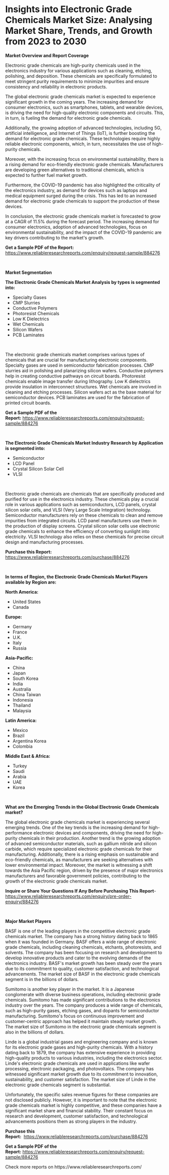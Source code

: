 <p><h1>Insights into Electronic Grade Chemicals Market Size: Analysing Market Share, Trends, and Growth from 2023 to 2030</h1></p><p><strong>Market Overview and Report Coverage</strong></p>
<p><p>Electronic grade chemicals are high-purity chemicals used in the electronics industry for various applications such as cleaning, etching, polishing, and deposition. These chemicals are specifically formulated to meet stringent purity requirements to minimize impurities and ensure consistency and reliability in electronic products.</p><p>The global electronic grade chemicals market is expected to experience significant growth in the coming years. The increasing demand for consumer electronics, such as smartphones, tablets, and wearable devices, is driving the need for high-quality electronic components and circuits. This, in turn, is fueling the demand for electronic grade chemicals.</p><p>Additionally, the growing adoption of advanced technologies, including 5G, artificial intelligence, and Internet of Things (IoT), is further boosting the demand for electronic grade chemicals. These technologies require highly reliable electronic components, which, in turn, necessitates the use of high-purity chemicals.</p><p>Moreover, with the increasing focus on environmental sustainability, there is a rising demand for eco-friendly electronic grade chemicals. Manufacturers are developing green alternatives to traditional chemicals, which is expected to further fuel market growth.</p><p>Furthermore, the COVID-19 pandemic has also highlighted the criticality of the electronics industry, as demand for devices such as laptops and medical equipment surged during the crisis. This has led to an increased demand for electronic grade chemicals to support the production of these devices.</p><p>In conclusion, the electronic grade chemicals market is forecasted to grow at a CAGR of 11.5% during the forecast period. The increasing demand for consumer electronics, adoption of advanced technologies, focus on environmental sustainability, and the impact of the COVID-19 pandemic are key drivers contributing to the market's growth.</p></p>
<p><strong>Get a Sample PDF of the Report:</strong> <a href="https://www.reliableresearchreports.com/enquiry/request-sample/884276">https://www.reliableresearchreports.com/enquiry/request-sample/884276</a></p>
<p>&nbsp;</p>
<p><strong>Market Segmentation</strong></p>
<p><strong>The Electronic Grade Chemicals Market Analysis by types is segmented into:</strong></p>
<p><ul><li>Specialty Gases</li><li>CMP Slurries</li><li>Conductive Polymers</li><li>Photoresist Chemicals</li><li>Low K Dielectrics</li><li>Wet Chemicals</li><li>Silicon Wafers</li><li>PCB Laminates</li></ul></p>
<p>&nbsp;</p>
<p><p>The electronic grade chemicals market comprises various types of chemicals that are crucial for manufacturing electronic components. Specialty gases are used in semiconductor fabrication processes. CMP slurries aid in polishing and planarizing silicon wafers. Conductive polymers help in creating conductive pathways on circuit boards. Photoresist chemicals enable image transfer during lithography. Low K dielectrics provide insulation in interconnect structures. Wet chemicals are involved in cleaning and etching processes. Silicon wafers act as the base material for semiconductor devices. PCB laminates are used for the fabrication of printed circuit boards.</p></p>
<p><strong>Get a Sample PDF of the Report:</strong>&nbsp;<a href="https://www.reliableresearchreports.com/enquiry/request-sample/884276">https://www.reliableresearchreports.com/enquiry/request-sample/884276</a></p>
<p>&nbsp;</p>
<p><strong>The Electronic Grade Chemicals Market Industry Research by Application is segmented into:</strong></p>
<p><ul><li>Semiconductor</li><li>LCD Panel</li><li>Crystal Silicon Solar Cell</li><li>VLSI</li></ul></p>
<p>&nbsp;</p>
<p><p>Electronic grade chemicals are chemicals that are specifically produced and purified for use in the electronics industry. These chemicals play a crucial role in various applications such as semiconductors, LCD panels, crystal silicon solar cells, and VLSI (Very Large Scale Integration) technology. Semiconductor manufacturers rely on these chemicals to clean and remove impurities from integrated circuits. LCD panel manufacturers use them in the production of display screens. Crystal silicon solar cells use electronic grade chemicals to enhance the efficiency of converting sunlight into electricity. VLSI technology also relies on these chemicals for precise circuit design and manufacturing processes.</p></p>
<p><strong>Purchase this Report:</strong>&nbsp; <a href="https://www.reliableresearchreports.com/purchase/884276">https://www.reliableresearchreports.com/purchase/884276</a></p>
<p>&nbsp;</p>
<p><strong>In terms of Region, the Electronic Grade Chemicals Market Players available by Region are:</strong></p>
<p>
    <p> <strong> North America: </strong>
        <ul>
            <li>United States</li>
            <li>Canada</li>
        </ul>
        </p> 
    <p> <strong> Europe: </strong>
        <ul>
            <li>Germany</li>
            <li>France</li>
            <li>U.K.</li>
            <li>Italy</li>
            <li>Russia</li>
        </ul>
        </p> 
    <p> <strong> Asia-Pacific: </strong>
        <ul>
            <li>China</li>
            <li>Japan</li>
            <li>South Korea</li>
            <li>India</li>
            <li>Australia</li>
            <li>China Taiwan</li>
            <li>Indonesia</li>
            <li>Thailand</li>
            <li>Malaysia</li>
        </ul>
        </p> 
    <p> <strong> Latin America: </strong>
        <ul>
            <li>Mexico</li>
            <li>Brazil</li>
            <li>Argentina Korea</li>
            <li>Colombia</li>
        </ul>
        </p> 
    <p> <strong> Middle East & Africa: </strong>
        <ul>
            <li>Turkey</li>
            <li>Saudi</li>
            <li>Arabia</li>
            <li>UAE</li>
            <li>Korea</li>
        </ul>
    </p>
    </p>
<p>&nbsp;</p>
<p><strong>What are the Emerging Trends in the Global Electronic Grade Chemicals market?</strong></p>
<p><p>The global electronic grade chemicals market is experiencing several emerging trends. One of the key trends is the increasing demand for high-performance electronic devices and components, driving the need for high-purity chemicals in their production. Another trend is the growing adoption of advanced semiconductor materials, such as gallium nitride and silicon carbide, which require specialized electronic grade chemicals for their manufacturing. Additionally, there is a rising emphasis on sustainable and eco-friendly chemicals, as manufacturers are seeking alternatives with lower environmental impact. Moreover, the market is witnessing a shift towards the Asia Pacific region, driven by the presence of major electronics manufacturers and favorable government policies, contributing to the growth of the electronic grade chemicals market.</p></p>
<p><strong>Inquire or Share Your Questions If Any Before Purchasing This Report</strong>- <a href="https://www.reliableresearchreports.com/enquiry/pre-order-enquiry/884276">https://www.reliableresearchreports.com/enquiry/pre-order-enquiry/884276</a></p>
<p>&nbsp;</p>
<p><strong>Major Market Players</strong></p>
<p><p>BASF is one of the leading players in the competitive electronic grade chemicals market. The company has a strong history dating back to 1865 when it was founded in Germany. BASF offers a wide range of electronic grade chemicals, including cleaning chemicals, etchants, photoresists, and solvents. The company has been focusing on research and development to develop innovative products and cater to the evolving demands of the electronics industry. BASF's market growth has been steady over the years due to its commitment to quality, customer satisfaction, and technological advancements. The market size of BASF in the electronic grade chemicals segment is in the billions of dollars.</p><p>Sumitomo is another key player in the market. It is a Japanese conglomerate with diverse business operations, including electronic grade chemicals. Sumitomo has made significant contributions to the electronics industry over the years. The company produces a wide range of chemicals, such as high-purity gases, etching gases, and dopants for semiconductor manufacturing. Sumitomo's focus on continuous improvement and customer-centric approach has helped it maintain steady market growth. The market size of Sumitomo in the electronic grade chemicals segment is also in the billions of dollars.</p><p>Linde is a global industrial gases and engineering company and is known for its electronic grade gases and high-purity chemicals. With a history dating back to 1879, the company has extensive experience in providing high-quality products to various industries, including the electronics sector. Linde's electronic grade chemicals are used in applications like wafer processing, electronic packaging, and photovoltaics. The company has witnessed significant market growth due to its commitment to innovation, sustainability, and customer satisfaction. The market size of Linde in the electronic grade chemicals segment is substantial.</p><p>Unfortunately, the specific sales revenue figures for these companies are not disclosed publicly. However, it is important to note that the electronic grade chemicals market is highly competitive, and these companies have a significant market share and financial stability. Their constant focus on research and development, customer satisfaction, and technological advancements positions them as strong players in the industry.</p></p>
<p><strong>Purchase this Report:</strong>&nbsp;&nbsp;<a href="https://www.reliableresearchreports.com/purchase/884276">https://www.reliableresearchreports.com/purchase/884276</a></p>
<p></p>
<p><strong>Get a Sample PDF of the Report:</strong>&nbsp;<a href="https://www.reliableresearchreports.com/enquiry/request-sample/884276">https://www.reliableresearchreports.com/enquiry/request-sample/884276</a></p>
<p>Check more reports on https://www.reliableresearchreports.com/</p>